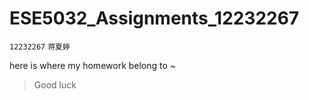# ESE5032_Assignments_12232267

`12232267`    `蒋夏婷`

here is where my homework belong to ~

> Good luck